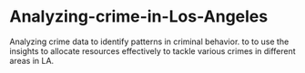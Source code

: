 # Analyzing-crime-in-Los-Angeles
Analyzing crime data to identify patterns in criminal behavior. to to use the insights to allocate resources effectively to tackle various crimes in different areas in LA.
